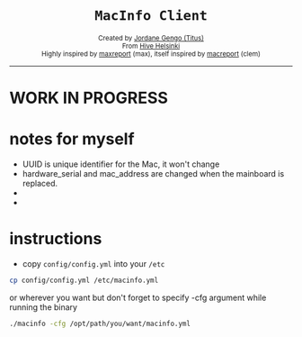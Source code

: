 <h1 align="center"><code>MacInfo Client</code></h1>

<div align="center">
  <sub>Created by <a href="https://github.com/jgengo">Jordane Gengo (Titus)</a></sub>
</div>
<div align="center">
  <sub>From <a href="https://hive.fi">Hive Helsinki</a></sub>
</div>
<div align="center">
    <sub>Highly inspired by <a href="#">maxreport</a> (max), itself inspired by <a href="#">macreport</a> (clem)</sub>
</div>

---

# WORK IN PROGRESS




# notes for myself

- UUID is unique identifier for the Mac, it won't change
- hardware_serial and mac_address are changed when the mainboard is replaced.
-
-
# instructions

- copy `config/config.yml` into your `/etc`
```bash
cp config/config.yml /etc/macinfo.yml
```

or wherever you want but don't forget to specify -cfg argument while running the binary
```bash
./macinfo -cfg /opt/path/you/want/macinfo.yml
```

